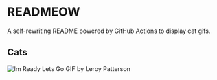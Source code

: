 # READMEOW

A self-rewriting README powered by GitHub Actions to display cat gifs.

## Cats

![Im Ready Lets Go GIF by Leroy Patterson](https://media4.giphy.com/media/CjmvTCZf2U3p09Cn0h/200.gif?cid=9acd02dapw4jqbhuqkczrci9lggppm7myf00mlf4arulpewc&ep=v1_gifs_search&rid=200.gif&ct=g)
